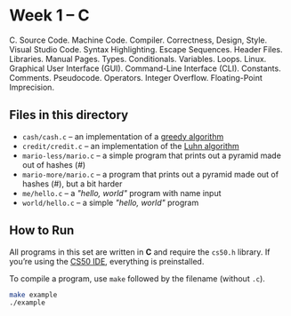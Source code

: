 # Week 1 – C

C. Source Code. Machine Code. Compiler. Correctness, Design, Style. Visual Studio Code. Syntax Highlighting. Escape Sequences. Header Files. Libraries. Manual Pages. Types. Conditionals. Variables. Loops. Linux. Graphical User Interface (GUI). Command-Line Interface (CLI). Constants. Comments. Pseudocode. Operators. Integer Overflow. Floating-Point Imprecision.

## Files in this directory

- `cash/cash.c` – an implementation of a [greedy algorithm](https://en.wikipedia.org/wiki/Greedy_algorithm)
- `credit/credit.c` – an implementation of the [Luhn algorithm](https://en.wikipedia.org/wiki/Luhn_algorithm)
- `mario-less/mario.c` – a simple program that prints out a pyramid made out of hashes (#)
- `mario-more/mario.c` – a program that prints out a pyramid made out of hashes (#), but a bit harder
- `me/hello.c` – a *"hello, world"* program with name input
- `world/hello.c` – a simple *"hello, world"* program

## How to Run

All programs in this set are written in **C** and require the `cs50.h` library. If you’re using the [CS50 IDE](https://cs50.dev/), everything is preinstalled.

To compile a program, use `make` followed by the filename (without `.c`). 

```bash
make example
./example
